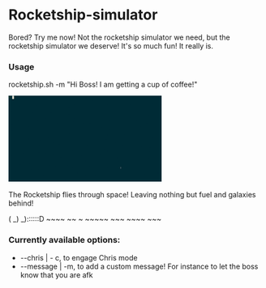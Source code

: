 # Rocketship-simulator
Bored? Try me now!
Not the rocketship simulator we need, but the rocketship simulator we deserve!
It's so much fun! It really is.

### Usage
rocketship.sh -m "Hi Boss! I am getting a cup of coffee!"

<img src="./demo.gif" width="60%">

The Rocketship flies through space! Leaving nothing but fuel and galaxies behind!

( _) _)::::::D ~~~~ ~~ ~ ~~~~~ ~~~ ~~~~ ~~~ 

### Currently available options:
- --chris | - c, to engage Chris mode
- --message | -m, to add a custom message! For instance to let the boss know that you are afk
